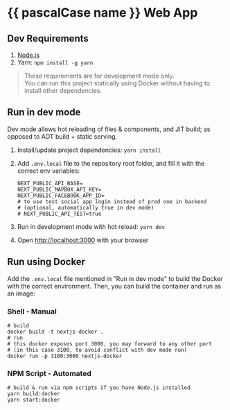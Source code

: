 # {{ pascalCase name }} Web App

## Dev Requirements

1. [Node.js](https://nodejs.org/en/download/)
2. Yarn: `npm install -g yarn`

> These requirements are for development mode only.  
> You can run this project statically using Docker without having to install other dependencies.

## Run in dev mode

Dev mode allows hot reloading of files &amp; components, and JIT build; as opposed to AOT build +
static serving.

1. Install/update project dependencies: `yarn install`
2. Add `.env.local` file to the repository root folder, and fill it with the correct env variables:

   ```shell
   NEXT_PUBLIC_API_BASE=
   NEXT_PUBLIC_MAPBOX_API_KEY=
   NEXT_PUBLIC_FACEBOOK_APP_ID=
   # to use test social app login instead of prod one in backend
   # (optional, automatically true in dev mode)
   # NEXT_PUBLIC_API_TEST=true
   ```

3. Run in development mode with hot reload: `yarn dev`
4. Open [http://localhost:3000](http://localhost:3000) with your browser

## Run using Docker

Add the `.env.local` file mentioned in "Run in dev mode" to build the Docker with the correct
environment. Then, you can build the container and run as an image:

### Shell - Manual

```shell
# build
docker build -t nextjs-docker .
# run
# this docker exposes port 3000, you may forward to any other port
# (in this case 3100, to avoid conflict with dev mode run)
docker run -p 3100:3000 nextjs-docker
```

### NPM Script - Automated

```shell
# build & run via npm scripts if you have Node.js installed
yarn build:docker
yarn start:docker
```
